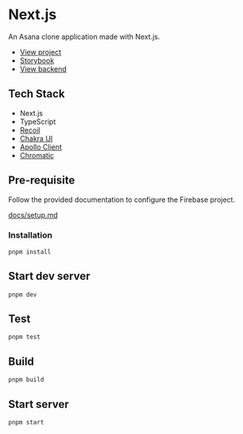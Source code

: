 # Next.js
An Asana clone application made with Next.js.

- [View project](https://project-management-demo.manatoworks.me/)
- [Storybook](https://main--63894befbaf58840c037c246.chromatic.com)
- [View backend](https://github.com/manakuro/project-management-demo-backend)

## Tech Stack
- Next.js
- TypeScript
- [Recoil](https://recoiljs.org/)
- [Chakra UI](https://chakra-ui.com/)
- [Apollo Client](https://www.apollographql.com/docs/react/)
- [Chromatic](https://www.chromatic.com/)

## Pre-requisite
Follow the provided documentation to configure the Firebase project.

[docs/setup.md](docs/setup.md)

### Installation

```
pnpm install
```

## Start dev server

```
pnpm dev
```

## Test

```
pnpm test
```

## Build
```
pnpm build
```

## Start server
```
pnpm start
```


